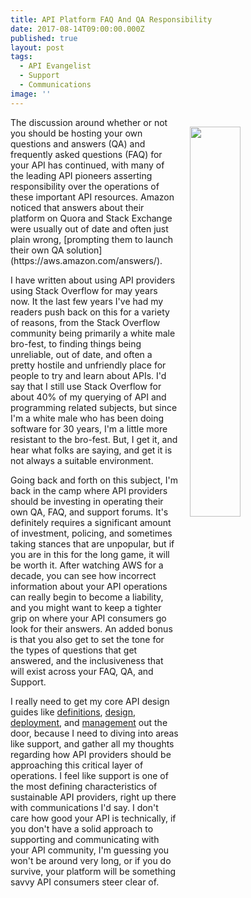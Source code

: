 ```yaml
---
title: API Platform FAQ And QA Responsibility
date: 2017-08-14T09:00:00.000Z
published: true
layout: post
tags:
  - API Evangelist
  - Support
  - Communications
image: ''
---
```

<p><a href="https://aws.amazon.com/answers/"><img src="https://s3.amazonaws.com/kinlane-productions2/amazon/aws-answers-icons.png" align="right" width="40%" style="padding: 15px;" /></a></p>The discussion around whether or not you should be hosting your own questions and answers (QA) and frequently asked questions (FAQ) for your API has continued, with many of the leading API pioneers asserting responsibility over the operations of these important API resources. Amazon noticed that answers about their platform on Quora and Stack Exchange were usually out of date and often just plain wrong, [prompting them to launch their own QA solution](https://aws.amazon.com/answers/).

I have written about using API providers using Stack Overflow for may years now. It the last few years I've had my readers push back on this for a variety of reasons, from the Stack Overflow community being primarily a white male bro-fest, to finding things being unreliable, out of date, and often a pretty hostile and unfriendly place for people to try and learn about APIs. I'd say that I still use Stack Overflow for about 40% of my querying of API and programming related subjects, but since I'm a white male who has been doing software for 30 years, I'm a little more resistant to the bro-fest. But, I get it, and hear what  folks are saying, and get it is not always a suitable environment.

Going back and forth on this subject, I'm back in the camp where API providers should be investing in operating their own QA, FAQ, and support forums. It's definitely requires a significant amount of investment, policing, and sometimes taking stances that are unpopular, but if you are in this for the long game, it will be worth it. After watching AWS for a decade, you can see how incorrect information about your API operations can really begin to become a liability, and you might want to keep a tighter grip on where your API consumers go look for their answers. An added bonus is that you also get to set the tone for the types of questions that get answered, and the inclusiveness that will exist across your FAQ, QA, and Support.

I really need to get my core API design guides like [definitions](http://definitions.apievangelist.com/), [design](http://design.apievangelist.com/), [deployment](http://deployment.apievangelist.com/), and [management](http://management.apievangelist.com/) out the door, because I need to diving into areas like support, and gather all my thoughts regarding how API providers should be approaching this critical layer of operations. I feel like support is one of the most defining characteristics of sustainable API providers, right up there with communications I'd say. I don't care how good your API is technically, if you don't have a solid approach to supporting and communicating with your API community, I'm guessing you won't be around very long, or if you do survive, your platform will be something savvy API consumers steer clear of.
